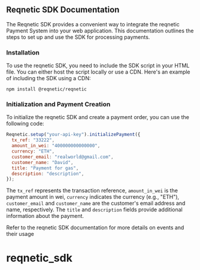 ## Reqnetic SDK Documentation

The Reqnetic SDK provides a convenient way to integrate the reqnetic Payment System into your web application. This documentation outlines the steps to set up and use the SDK for processing payments.

### Installation

To use the reqnetic SDK, you need to include the SDK script in your HTML file. You can either host the script locally or use a CDN. Here's an example of including the SDK using a CDN:

```
npm install @reqnetic/reqnetic
```

### Initialization and Payment Creation

To initialize the reqnetic SDK and create a payment order, you can use the following code:

```javascript
Reqnetic.setup("your-api-key").initializePayment({
  tx_ref: "33222",
  amount_in_wei: "400000000000000",
  currency: "ETH",
  customer_email: "realworld@gmail.com",
  customer_name: "David",
  title: "Payment for gas",
  description: "description",
});
```

The `tx_ref` represents the transaction reference, `amount_in_wei` is the payment amount in wei, `currency` indicates the currency (e.g., "ETH"), `customer_email` and `customer_name` are the customer's email address and name, respectively. The `title` and `description` fields provide additional information about the payment.

Refer to the reqnetic SDK documentation for more details on events and their usage
# reqnetic_sdk
